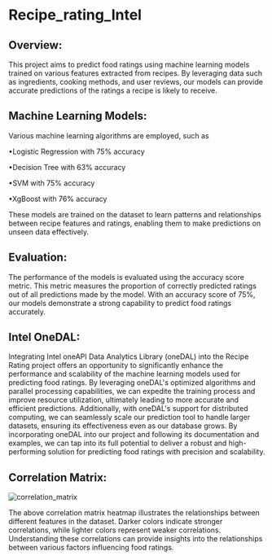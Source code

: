 # Recipe_rating_Intel
## Overview:
This project aims to predict food ratings using machine learning models trained on various features extracted from recipes. By leveraging data such as ingredients, cooking methods, and user reviews, our models can provide accurate predictions of the ratings a recipe is likely to receive.
## Machine Learning Models:
Various machine learning algorithms are employed, such as

•Logistic Regression with 75% accuracy 

•Decision Tree with 63% accuracy 

•SVM with 75% accuracy 

•XgBoost with 76% accuracy 

These models are trained on the dataset to learn patterns and relationships between recipe features and ratings, enabling them to make predictions on unseen data effectively.

## Evaluation:

The performance of the models is evaluated using the accuracy score metric. This metric measures the proportion of correctly predicted ratings out of all predictions made by the model. With an accuracy score of 75%, our models demonstrate a strong capability to predict food ratings accurately.
## Intel OneDAL:
Integrating Intel oneAPI Data Analytics Library (oneDAL) into the Recipe Rating project offers an opportunity to significantly enhance the performance and scalability of the machine learning models used for predicting food ratings. By leveraging oneDAL's optimized algorithms and parallel processing capabilities, we can expedite the training process and improve resource utilization, ultimately leading to more accurate and efficient predictions. Additionally, with oneDAL's support for distributed computing, we can seamlessly scale our prediction tool to handle larger datasets, ensuring its effectiveness even as our database grows. By incorporating oneDAL into our project and following its documentation and examples, we can tap into its full potential to deliver a robust and high-performing solution for predicting food ratings with precision and scalability.

## Correlation Matrix:
![correlation_matrix](https://github.com/Abirami0234/Recipe_rating_Intel/assets/96755590/3efa21b1-9fd7-4715-832e-38c0812545cb)


The above correlation matrix heatmap illustrates the relationships between different features in the dataset. Darker colors indicate stronger correlations, while lighter colors represent weaker correlations. Understanding these correlations can provide insights into the relationships between various factors influencing food ratings.

